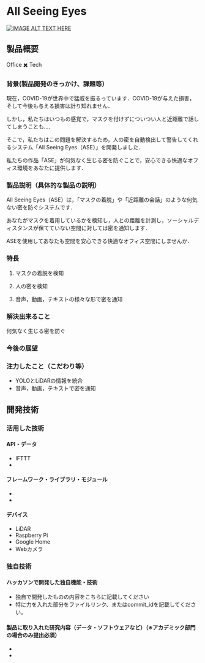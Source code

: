 # All Seeing Eyes

[![IMAGE ALT TEXT HERE](https://jphacks.com/wp-content/uploads/2020/09/JPHACKS2020_ogp.jpg)](https://www.youtube.com/watch?v=G5rULR53uMk)

## 製品概要

Office ✖️ Tech

### 背景(製品開発のきっかけ、課題等）

現在，COVID-19が世界中で猛威を振るっています．COVID-19が与えた損害，そして今後も与える損害は計り知れません．

しかし，私たちはいつもの感覚で，マスクを付けずについつい人と近距離で話してしまうことも...．

そこで，私たちはこの問題を解決するため，人の密を自動検出して警告してくれるシステム「All Seeing Eyes（ASE）」を開発しました．

私たちの作品「ASE」が何気なく生じる密を防ぐことで，安心できる快適なオフィス環境をあなたに提供します．


### 製品説明（具体的な製品の説明）
All Seeing Eyes（ASE）は，「マスクの着脱」や「近距離の会話」のような何気ない密を防ぐシステムです．

あなたがマスクを着用しているかを検知し，人との距離を計測し，ソーシャルディスタンスが保てていない空間に対しては密を通知します．

ASEを使用してあなたも空間を安心できる快適なオフィス空間にしませんか．

### 特長
1. マスクの着脱を検知

2. 人の密を検知

3. 音声，動画，テキストの様々な形で密を通知

### 解決出来ること
何気なく生じる密を防ぐ

### 今後の展望

### 注力したこと（こだわり等）
* YOLOとLiDARの情報を統合
* 音声，動画，テキストで密を通知

## 開発技術
### 活用した技術
#### API・データ
* IFTTT
* 

#### フレームワーク・ライブラリ・モジュール
* 
* 

#### デバイス
* LiDAR
* Raspberry Pi
* Google Home
* Webカメラ

### 独自技術
#### ハッカソンで開発した独自機能・技術
* 独自で開発したものの内容をこちらに記載してください
* 特に力を入れた部分をファイルリンク、またはcommit_idを記載してください。

#### 製品に取り入れた研究内容（データ・ソフトウェアなど）（※アカデミック部門の場合のみ提出必須）
* 
* 
